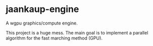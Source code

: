 # jaankaup-engine
A wgpu graphics/compute engine.

This project is a huge mess. The main goal is to implement a parallel algorithm for the fast marching method (GPU).
